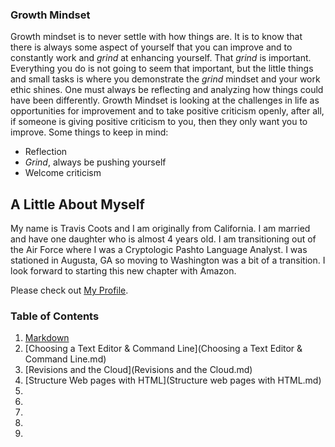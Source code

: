### Growth Mindset


Growth mindset is to never settle with how things are.  It is to know that there is always some aspect of yourself that you can improve and
to constantly work and *grind* at enhancing yourself.  That *grind* is important.  Everything you do is not going to seem that important,
but the little things and small tasks is where you demonstrate the *grind* mindset and your work ethic shines.   One must always be 
reflecting and analyzing how things could have been differently.  Growth Mindset is looking at the challenges in life as opportunities for
improvement and to take positive criticism openly, after all, if someone is giving positive criticism to you, then they only want you to 
improve.  Some things to keep in mind:

* Reflection
* *Grind*, always be pushing yourself
* Welcome criticism


## A Little About Myself

 My name is Travis Coots and I am originally from California. I am married and have one daughter who is almost 4 years old.  I am transitioning 
 out of the Air Force where I was a Cryptologic Pashto Language Analyst.  I was stationed in Augusta, GA so moving to Washington was a bit of a transition.  I look forward to starting this new chapter with Amazon.  

Please check out [My Profile](https://github.com/tcoots88).

### Table of Contents
1. [Markdown](Markdown.md)
2. [Choosing a Text Editor & Command Line](Choosing a Text Editor & Command Line.md)
3. [Revisions and the Cloud](Revisions and the Cloud.md)
4. [Structure Web pages with HTML](Structure web pages with HTML.md)
5.
6.
7.
8.
9.
